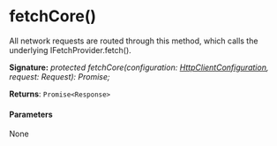 # fetchCore()

All network requests are routed through this method, which calls the underlying IFetchProvider.fetch().

**Signature:** _protected fetchCore(configuration: [HttpClientConfiguration](../sp-http/httpclientconfiguration.md), request: Request): Promise<Response>;_

**Returns**: `Promise<Response>`



#### Parameters
None

